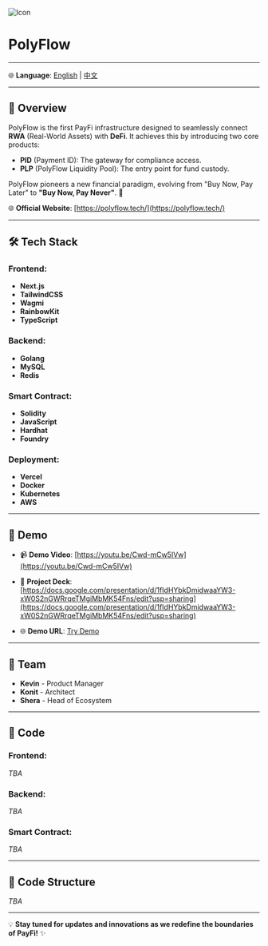 ![Icon](./image/icon.jpg)  
# PolyFlow

---

🌐 **Language**: [English](./README.md) | [中文](./README_zh.md)  

---

## 🚀 Overview
PolyFlow is the first PayFi infrastructure designed to seamlessly connect **RWA** (Real-World Assets) with **DeFi**. It achieves this by introducing two core products:

- **PID** (Payment ID): The gateway for compliance access.  
- **PLP** (PolyFlow Liquidity Pool): The entry point for fund custody.  

PolyFlow pioneers a new financial paradigm, evolving from "Buy Now, Pay Later" to **"Buy Now, Pay Never"**. 🌟

🌐 **Official Website**: [https://polyflow.tech/](https://polyflow.tech/)

---

## 🛠️ Tech Stack

### Frontend:
- **Next.js**
- **TailwindCSS**
- **Wagmi**
- **RainbowKit**
- **TypeScript**

### Backend:
- **Golang**
- **MySQL**
- **Redis**

### Smart Contract:
- **Solidity**
- **JavaScript**
- **Hardhat**
- **Foundry**

### Deployment:
- **Vercel**
- **Docker**
- **Kubernetes**
- **AWS**

---

## 🎥 Demo
- 📹 **Demo Video**: [https://youtu.be/Cwd-mCw5IVw](https://youtu.be/Cwd-mCw5IVw)
- 📜 **Project Deck**: [https://docs.google.com/presentation/d/1fIdHYbkDmidwaaYW3-xW0S2nGWRrqeTMgiMbMK54Fns/edit?usp=sharing](https://docs.google.com/presentation/d/1fIdHYbkDmidwaaYW3-xW0S2nGWRrqeTMgiMbMK54Fns/edit?usp=sharing)

- 🌐 **Demo URL**: [Try Demo](https://hashkey-xi.vercel.app/)

---

## 👥 Team

- **Kevin** - Product Manager  
- **Konit** - Architect  
- **Shera** - Head of Ecosystem  

---

## 📂 Code

### Frontend:
_TBA_

### Backend:
_TBA_

### Smart Contract:
_TBA_

---

## 📑 Code Structure

_TBA_

---

💡 **Stay tuned for updates and innovations as we redefine the boundaries of PayFi!** ✨
